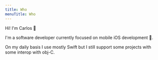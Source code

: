 ```yaml
---
title: Who
menuTitle: Who
---
```


Hi! I'm Carlos 👋

I'm a software developer currently focused on mobile iOS development 📱.

On my daily basis I use mostly Swift but I still support some projects with some interop with obj-C.
